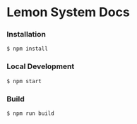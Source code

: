 # Lemon System Docs

### Installation

```
$ npm install
```

### Local Development

```
$ npm start
```

### Build

```
$ npm run build
```
